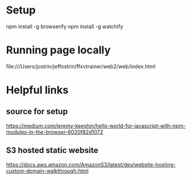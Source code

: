
# Setup

npm install -g browserify
npm install -g watchify


# Running page locally
file:///Users/jostrin/jeffostrin/ffxvtrainer/web2/web/index.html


# Helpful links

## source for setup
https://medium.com/jeremy-keeshin/hello-world-for-javascript-with-npm-modules-in-the-browser-6020f82d1072

## S3 hosted static website
https://docs.aws.amazon.com/AmazonS3/latest/dev/website-hosting-custom-domain-walkthrough.html

